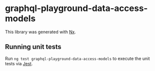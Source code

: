 # graphql-playground-data-access-models

This library was generated with [Nx](https://nx.dev).

## Running unit tests

Run `ng test graphql-playground-data-access-models` to execute the unit tests via [Jest](https://jestjs.io).
